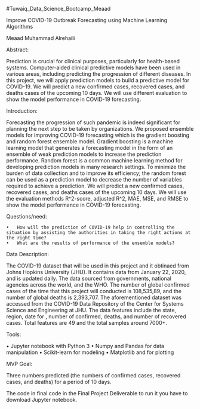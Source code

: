 
#Tuwaiq_Data_Science_Bootcamp_Meaad


Improve COVID-19 Outbreak Forecasting using Machine Learning Algorithms


Meaad Muhammad Alrehaili


Abstract:

Prediction is crucial for clinical purposes, particularly for health-based systems. Computer-aided clinical predictive models have been used in various areas, including predicting the progression of different diseases. In this project, we will apply prediction models to build a predictive model for COVID-19. We will predict a new confirmed cases, recovered cases, and deaths cases of the upcoming 10 days. We will use different evaluation to show the model performance in COVID-19 forecasting.


Introduction:

Forecasting the progression of such pandemic is indeed significant for planning the next step to be taken by organizations. We proposed ensemble models for improving COVID-19 forecasting which is the gradient boosting and random forest ensemble model. Gradient boosting is a machine learning model that generates a forecasting model in the form of an ensemble of weak prediction models to increase the prediction performance. Random forest is a common machine learning method for developing prediction models in many research settings. To minimize the burden of data collection and to improve its efficiency; the random forest can be used as a prediction model to decrease the number of variables required to achieve a prediction. We will predict a new confirmed cases, recovered cases, and deaths cases of the upcoming 10 days. We will use the evaluation methods R^2-score, adjusted R^2, MAE, MSE, and RMSE to show the model performance in COVID-19 forecasting.

Questions/need:

	•	How will the prediction of COVID-19 help in controlling the situation by assisting the authorities in taking the right actions at the right time? 
	•	What are the results of performance of the ensemble models?

Data Description:

The COVID-19 dataset that will be used in this project and it obtinaed from Johns Hopkins University (JHU). It contains data from January 22, 2020, and is updated daily. The data sourced from governments, national agencies across the world, and the WHO. The number of global confirmed cases of the time that this project will conducted is 108,535,89, and the number of global deaths is 2,393,707. The aforementioned dataset was accessed from the COVID-19 Data Repository of the Center for Systems Science and Engineering at JHU. The data features include the state, region, date for , number of confirmed, deaths, and number of recovered cases. Total features are 49 and the total samples around 7000+.


Tools:

•	Jupyter notebook with Python 3
•	Numpy and Pandas for data manipulation
•	Scikit-learn for modeling
•	Matplotlib and for plotting


MVP Goal:

Three numbers predicted (the numbers of confirmed cases, recovered cases, and deaths) for a period of 10 days.


The code in final code in the  Final Project Deliverable to run it you have to download Jupyter notebook.
